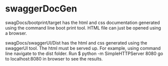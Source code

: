 # swaggerDocGen

swagDocs/bootprint/target has the html and css documentation generated using the command line boot print tool. HTML file can just be opened using a browser.

swagDocs/swaggerUI/Dist has the html and css generated using the swaggerUI tool. The html must be served up. 
For example, using command line navigate to the dist folder. 
Run $ python -m SimpleHTTPServer 8080
go to localhost:8080 in browser to see the results. 
